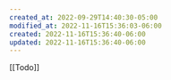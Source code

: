 ```yaml
---
created_at: 2022-09-29T14:40:30-05:00
modified_at: 2022-11-16T15:36:03-06:00
created: 2022-11-16T15:36:40-06:00
updated: 2022-11-16T15:36:40-06:00
---
```


[[Todo]]
